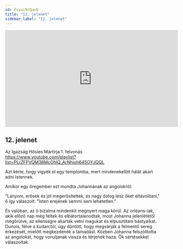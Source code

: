 ```yaml
---
id: Fsyui9rQuoQ
title: "12. jelenet"
sidebar_label: "12. jelenet"
---
```


<div class="video-float-container">
  <iframe
    width="560"
    height="315"
    src="https://www.youtube.com/embed/Fsyui9rQuoQ"
    title="YouTube video player"
    frameborder="0"
    allow="accelerometer; autoplay; clipboard-write; encrypted-media; gyroscope; picture-in-picture; web-share"
    referrerpolicy="strict-origin-when-cross-origin"
    allowfullscreen
  ></iframe>
</div>

## 12. jelenet

Az Igazság Hősies Mártírja 1. felvonás  
https://www.youtube.com/playlist?list=PLrZFPVQM38McOhlQ_ArNhioh645OYJQQL

Azt kérte, hogy vigyék el egy templomba, mert mindenekelőtt hálát akart adni Istennek.

Amikor egy öregember ezt mondta Johannának az angolokról:

"Lányom, erősek és jól megerősítettek, és nagy dolog lesz őket eltávolítani," ő így válaszolt: "Isten erejének semmi sem lehetetlen."

És valóban, az ő bizalma mindenkit megnyert maga körül. Az orléans-iak, akik előző nap még féltek és elbátortalanodtak, most Johanna jelenlététől megőrülve, az ellenségre akartak vetni magukat és elpusztítani bástyáikat. Dunois, félve a kudarctól, úgy döntött, hogy megvárják a felmentő sereg érkezését, mielőtt megkezdenék a támadást. Közben Johanna felszólította az angolokat, hogy vonuljanak vissza és térjenek haza. Ők sértésekkel válaszoltak.
